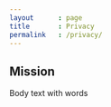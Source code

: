 ```yaml
---
layout      : page
title       : Privacy
permalink   : /privacy/
---
```


Mission
-------

Body text with words
